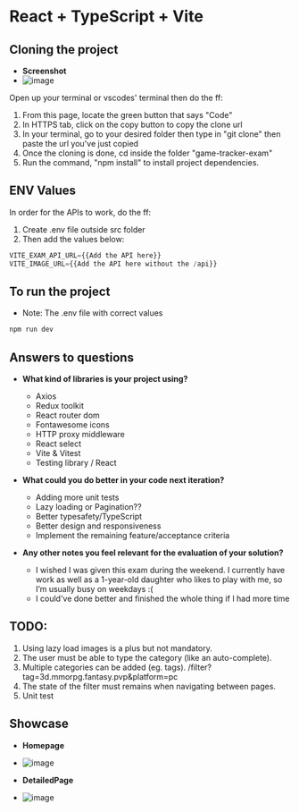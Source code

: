 # React + TypeScript + Vite

## Cloning the project

- **Screenshot**
- ![image](https://github.com/user-attachments/assets/fb19dc81-eb42-4ed5-aed1-249cc019be13)

Open up your terminal or vscodes' terminal then do the ff:
1. From this page, locate the green button that says "Code"
2. In HTTPS tab, click on the copy button to copy the clone url
3. In your terminal, go to your desired folder then type in "git clone" then paste the url you've just copied
4. Once the cloning is done, cd inside the folder "game-tracker-exam"
5. Run the command, "npm install" to install project dependencies.

## ENV Values

In order for the APIs to work, do the ff:
1. Create .env file outside src folder
2. Then add the values below:

```js
VITE_EXAM_API_URL={{Add the API here}}
VITE_IMAGE_URL={{Add the API here without the /api}}
```

## To run the project
- Note: The .env file with correct values
```js
npm run dev
```

## Answers to questions

- **What kind of libraries is your project using?**
  - Axios
  - Redux toolkit
  - React router dom
  - Fontawesome icons
  - HTTP proxy middleware
  - React select
  - Vite & Vitest
  - Testing library / React
  
- **What could you do better in your code next iteration?**
  - Adding more unit tests
  - Lazy loading or Pagination??
  - Better typesafety/TypeScript
  - Better design and responsiveness
  - Implement the remaining feature/acceptance criteria
  
- **Any other notes you feel relevant for the evaluation of your solution?**
  - I wished I was given this exam during the weekend. I currently have work as well as a 1-year-old daughter who likes to play with me, so I’m usually busy on weekdays :(
  - I could've done better and finished the whole thing if I had more time

## TODO:
1. Using lazy load images is a plus but not mandatory.
2. The user must be able to type the category (like an auto-complete).
3. Multiple categories can be added (eg. tags).   /filter?tag=3d.mmorpg.fantasy.pvp&platform=pc
4. The state of the filter must remains when navigating between pages.
5. Unit test

## Showcase
- **Homepage**
- ![image](https://github.com/user-attachments/assets/c479d3b4-6e8a-4664-888f-274b804449f6)

- **DetailedPage**
- ![image](https://github.com/user-attachments/assets/87a325fb-5e15-4f7b-acf8-7eac8a167aab)


